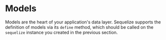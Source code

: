 # Models

Models are the heart of your application's data layer. Sequelize supports the definition of models via its `define` method, which should be called on the `sequelize` instance you created in the previous section.
